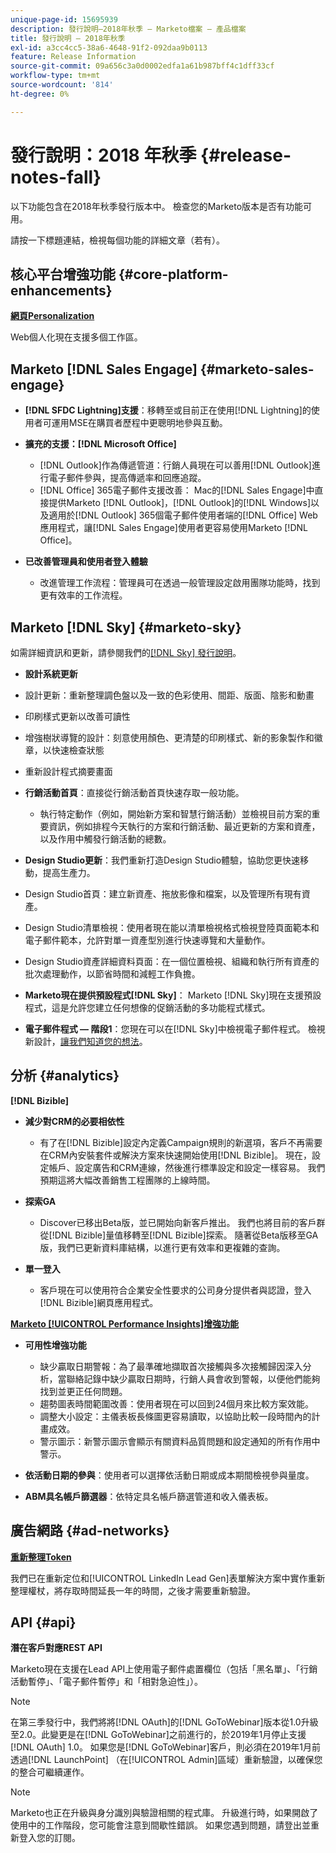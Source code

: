 ```yaml
---
unique-page-id: 15695939
description: 發行說明–2018年秋季 — Marketo檔案 — 產品檔案
title: 發行說明 — 2018年秋季
exl-id: a3cc4cc5-38a6-4648-91f2-092daa9b0113
feature: Release Information
source-git-commit: 09a656c3a0d0002edfa1a61b987bff4c1dff33cf
workflow-type: tm+mt
source-wordcount: '814'
ht-degree: 0%

---
```


# 發行說明：2018 年秋季 {#release-notes-fall}

以下功能包含在2018年秋季發行版本中。 檢查您的Marketo版本是否有功能可用。

請按一下標題連結，檢視每個功能的詳細文章（若有）。

## 核心平台增強功能 {#core-platform-enhancements}

**[網頁Personalization](/help/marketo/product-docs/web-personalization/getting-started/workspaces-in-web-personalization.md)**

Web個人化現在支援多個工作區。

## Marketo [!DNL Sales Engage] {#marketo-sales-engage}

* **[!DNL SFDC Lightning]支援**：移轉至或目前正在使用[!DNL Lightning]的使用者可運用MSE在購買者歷程中更聰明地參與互動。

* **擴充的支援：[!DNL Microsoft Office]**

   * [!DNL Outlook]作為傳遞管道：行銷人員現在可以善用[!DNL Outlook]進行電子郵件參與，提高傳遞率和回應追蹤。
   * [!DNL Office] 365電子郵件支援改善： Mac的[!DNL Sales Engage]中直接提供Marketo [!DNL Outlook]，[!DNL Outlook]的[!DNL Windows]以及適用於[!DNL Outlook] 365個電子郵件使用者端的[!DNL Office] Web應用程式，讓[!DNL Sales Engage]使用者更容易使用Marketo [!DNL Office]。

* **已改善管理員和使用者登入體驗**

   * 改進管理工作流程：管理員可在透過一般管理設定啟用團隊功能時，找到更有效率的工作流程。

## Marketo [!DNL Sky] {#marketo-sky}

如需詳細資訊和更新，請參閱我們的[[!DNL Sky] 發行說明](https://help.marketo.com)。

* **設計系統更新**

* 設計更新：重新整理調色盤以及一致的色彩使用、間距、版面、陰影和動畫
* 印刷樣式更新以改善可讀性
* 增強樹狀導覽的設計：刻意使用顏色、更清楚的印刷樣式、新的影象製作和徽章，以快速檢查狀態
* 重新設計程式摘要畫面

* **行銷活動首頁**：直接從行銷活動首頁快速存取一般功能。

   * 執行特定動作（例如，開始新方案和智慧行銷活動）並檢視目前方案的重要資訊，例如排程今天執行的方案和行銷活動、最近更新的方案和資產，以及作用中觸發行銷活動的總數。

* **Design Studio更新**：我們重新打造Design Studio體驗，協助您更快速移動，提高生產力。
* Design Studio首頁：建立新資產、拖放影像和檔案，以及管理所有現有資產。
* Design Studio清單檢視：使用者現在能以清單檢視格式檢視登陸頁面範本和電子郵件範本，允許對單一資產型別進行快速導覽和大量動作。
* Design Studio資產詳細資料頁面：在一個位置檢視、組織和執行所有資產的批次處理動作，以節省時間和減輕工作負擔。
* **Marketo現在提供預設程式[!DNL Sky]**： Marketo [!DNL Sky]現在支援預設程式，這是允許您建立任何想像的促銷活動的多功能程式樣式。
* **電子郵件程式 — 階段1**：您現在可以在[!DNL Sky]中檢視電子郵件程式。 檢視新設計，[讓我們知道您的想法](https://go.marketo.com/NextGenUX---USA---Apr-2018-fcp_Landing-Page-Feedback.html)。

## 分析 {#analytics}

**[!DNL Bizible]**

* **減少對CRM的必要相依性**

   * 有了在[!DNL Bizible]設定內定義Campaign規則的新選項，客戶不再需要在CRM內安裝套件或解決方案來快速開始使用[!DNL Bizible]。 現在，設定帳戶、設定廣告和CRM連線，然後進行標準設定和設定一樣容易。 我們預期這將大幅改善銷售工程團隊的上線時間。

* **探索GA**

   * Discover已移出Beta版，並已開始向新客戶推出。 我們也將目前的客戶群從[!DNL Bizible]量值移轉至[!DNL Bizible]探索。 隨著從Beta版移至GA版，我們已更新資料庫結構，以進行更有效率和更複雜的查詢。

* **單一登入**

   * 客戶現在可以使用符合企業安全性要求的公司身分提供者與認證，登入[!DNL Bizible]網頁應用程式。

**[Marketo [!UICONTROL Performance Insights]增強功能](/help/marketo/product-docs/reporting/performance-insights/performance-insights-overview.md)**

* **可用性增強功能**

   * 缺少贏取日期警報：為了最準確地擷取首次接觸與多次接觸歸因深入分析，當聯絡記錄中缺少贏取日期時，行銷人員會收到警報，以便他們能夠找到並更正任何問題。
   * 趨勢圖表時間範圍改善：使用者現在可以回到24個月來比較方案效能。
   * 調整大小設定：主儀表板長條圖更容易讀取，以協助比較一段時間內的計畫成效。
   * 警示圖示：新警示圖示會顯示有關資料品質問題和設定通知的所有作用中警示。

* **依活動日期的參與**：使用者可以選擇依活動日期或成本期間檢視參與量度。
* **ABM具名帳戶篩選器**：依特定具名帳戶篩選管道和收入儀表板。

## 廣告網路 {#ad-networks}

**[重新整理Token](/help/marketo/product-docs/demand-generation/social/social-functions/set-up-linkedin-lead-gen-forms.md)**

我們已在重新定位和[!UICONTROL LinkedIn Lead Gen]表單解決方案中實作重新整理權杖，將存取時間延長一年的時間，之後才需要重新驗證。

## API {#api}

**潛在客戶對應REST API**

Marketo現在支援在Lead API上使用電子郵件處置欄位（包括「黑名單」、「行銷活動暫停」、「電子郵件暫停」和「相對急迫性」）。

>[!NOTE]
>
>在第三季發行中，我們將將[!DNL OAuth]的[!DNL GoToWebinar]版本從1.0升級至2.0。此變更是在[!DNL GoToWebinar]之前進行的，於2019年1月停止支援[!DNL OAuth] 1.0。 如果您是[!DNL GoToWebinar]客戶，則必須在2019年1月前透過[!DNL LaunchPoint] （在[!UICONTROL Admin]區域）重新驗證，以確保您的整合可繼續運作。

>[!NOTE]
>
>Marketo也正在升級與身分識別與驗證相關的程式庫。 升級進行時，如果開啟了使用中的工作階段，您可能會注意到間歇性錯誤。 如果您遇到問題，請登出並重新登入您的訂閱。
